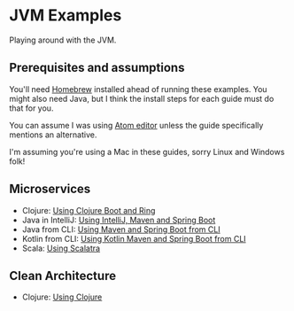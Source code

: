 # JVM Examples

Playing around with the JVM.

## Prerequisites and assumptions

You'll need [Homebrew](https://brew.sh/) installed ahead of running these examples. You might also need Java, but I think the install steps for each guide must do that for you.

You can assume I was using [Atom editor](https://atom.io/) unless the guide specifically mentions an alternative.

I'm assuming you're using a Mac in these guides, sorry Linux and Windows folk!

## Microservices

- Clojure: [Using Clojure Boot and Ring](microservices/using-clojure-boot-and-ring)
- Java in IntelliJ: [Using IntelliJ, Maven and Spring Boot](microservices/using-intellij-maven-and-spring-boot)
- Java from CLI: [Using Maven and Spring Boot from CLI](microservices/using-maven-and-spring-boot)
- Kotlin from CLI: [Using Kotlin Maven and Spring Boot from CLI](microservices/using-kotlin-maven-and-spring-boot)
- Scala: [Using Scalatra](microservices/using-scalatra)

## Clean Architecture

- Clojure: [Using Clojure](clean-architecture/using-clojure)
